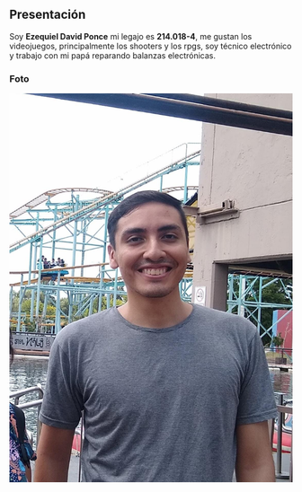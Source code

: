 ## Presentación
Soy **Ezequiel David Ponce** mi legajo es **214.018-4**, me gustan los videojuegos, principalmente los shooters y los rpgs, soy técnico electrónico y trabajo con mi papá reparando balanzas electrónicas.
### Foto
![Foto](https://github.com/pdepjm/2025-tp0-presentacion-Eze2424/blob/main/foto.jpeg?raw=true)
